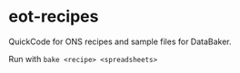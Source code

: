 # eot-recipes

QuickCode for ONS recipes and sample files for DataBaker.

Run with `bake <recipe> <spreadsheets>`
